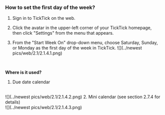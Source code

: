 ### How to set the first day of the week?

1. Sign in to TickTick on the web.

2. Click the avatar in the upper-left corner of your TickTick homepage, then click "Settings" from the menu that appears. 

3. From the "Start Week On" drop-down menu, choose Saturday, Sunday, or Monday as the first day of the week in TickTick.
![](../newest pics/web/2.1/2.1.4.1.png)
<br />

**Where is it used?**

1. Due date calendar
<br>
![](../newest pics/web/2.1/2.1.4.2.png)
2. Mini calendar (see section 2.7.4 for details)
<br>
![](../newest pics/web/2.1/2.1.4.3.png)

<br />

